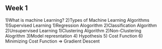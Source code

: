 Week 1
------------
1)What is machine Learning?
2)Types of Machine Learning Algorithms
    1)Supervised Learning
        1)Regression Alogorithm
        2)Classification Algorithm
    2)Unsupervised Learning
        1)Clustering Algorithm
        2)Non-Clustering Alogrithm
3)Model represntation
4) Hypothesis
5) Cost Function
6) Minimizing Cost Function => Gradient Descent

